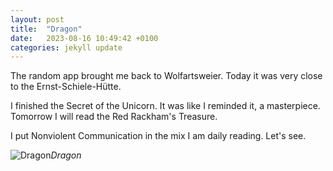 ```yaml
---
layout: post
title:  "Dragon"
date:   2023-08-16 10:49:42 +0100
categories: jekyll update
---
```


The random app brought me back to Wolfartsweier. Today it was very close to the Ernst-Schiele-Hütte.  

I finished the Secret of the Unicorn. It was like I reminded it, a masterpiece. Tomorrow I will read the Red Rackham's Treasure. 

I put Nonviolent Communication in the mix I am daily reading. Let's see.


![Dragon](https://lh3.googleusercontent.com/pw/AIL4fc92jCW1cn9nCqabxNQC-c07mFBqNjxYATTfEhTS2MUuiIS-PXyHe9I0g7OKipGOQlurkwU6eIDlKeEe16WN5u547TUUyCUMbhPuh9Ml0tHYNy-Y2Rg=w2400)*Dragon*&nbsp;



[jekyll-docs]: https://jekyllrb.com/docs/home
[jekyll-gh]:   https://github.com/jekyll/jekyll
[jekyll-talk]: https://talk.jekyllrb.com/


